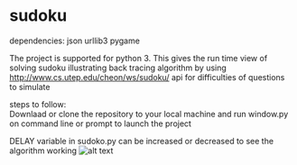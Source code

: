 # sudoku

  dependencies: json
                urllib3
                pygame
                
   The project is supported for python 3.
   This gives the run time view of solving sudoku illustrating back tracing algorithm by using http://www.cs.utep.edu/cheon/ws/sudoku/ api for difficulties of questions to simulate
   
steps to follow:   
   Downlaad or clone the repository to your local machine
  and run window.py on command line or prompt to launch the project

DELAY variable in sudoko.py can be increased or decreased to see the algorithm working
![alt text](https://github.com/pavan-aeturi/sudoku/blob/master/ezgif.com-video-to-gif.gif?raw=true)

